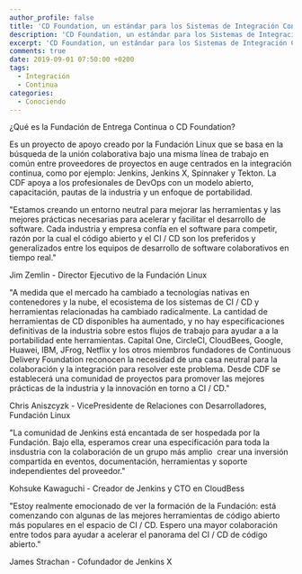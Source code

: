 ```yaml
---
author_profile: false
title: 'CD Foundation, un estándar para los Sistemas de Integración Continua'
description: 'CD Foundation, un estándar para los Sistemas de Integración Continua'
excerpt: 'CD Foundation, un estándar para los Sistemas de Integración Continua'
comments: true
date: 2019-09-01 07:50:00 +0200
tags:
  - Integración
  - Continua
categories:
  - Conociendo
---
```


&iquest;Qu&eacute; es la Fundaci&oacute;n de Entrega Continua o CD Foundation?

Es un proyecto de apoyo creado por la Fundaci&oacute;n Linux que se basa en la b&uacute;squeda de la uni&oacute;n colaborativa bajo una misma l&iacute;nea de trabajo en com&uacute;n entre proveedores de proyectos en auge centrados en la integraci&oacute;n continua, como por ejemplo: Jenkins, Jenkins X, Spinnaker y Tekton. La CDF apoya a los profesionales de DevOps con un modelo abierto, capacitaci&oacute;n, pautas de la industria y un enfoque de portabilidad.

"Estamos creando un entorno neutral para mejorar las herramientas y las mejores pr&aacute;cticas necesarias para acelerar y facilitar el desarrollo de software. Cada industria y empresa conf&iacute;a en el software para competir, raz&oacute;n por la cual el c&oacute;digo abierto y el CI / CD son los preferidos y generalizados entre los equipos de desarrollo de software colaborativos en tiempo real."

Jim Zemlin - Director Ejecutivo de la Fundaci&oacute;n Linux

"A medida que el mercado ha cambiado a tecnolog&iacute;as nativas en contenedores y la nube, el ecosistema de los sistemas de CI / CD y herramientas relacionadas ha cambiado radicalmente. La cantidad de herramientas de CD disponibles ha aumentado, y no hay especificaciones definitivas de la industria sobre estos flujos de trabajo para ayudar a a la portabilidad ente herramientas. Capital One, CircleCI, CloudBees, Google, Huawei, IBM, JFrog, Netflix y los otros miembros fundadores de Continuous Delivery Foundation reconocen la necesidad de una casa neutral para la colaboraci&oacute;n y la integraci&oacute;n para resolver este problema. Desde CDF se establecer&aacute; una comunidad de proyectos para promover las mejores pr&aacute;cticas de la industria y la innovaci&oacute;n en torno a CI / CD."

Chris Aniszcyzk - VicePresidente de Relaciones con Desarrolladores, Fundaci&oacute;n Linux

"La comunidad de Jenkins est&aacute; encantada de ser hospedada por la Fundaci&oacute;n. Bajo ella, esperamos crear una especificaci&oacute;n para toda la insdustria con la colaboraci&oacute;n de un grupo m&aacute;s amplio&nbsp; crear una inversi&oacute;n compartida en eventos, documentaci&oacute;n, herramientas y soporte independientes del proveedor."

Kohsuke Kawaguchi - Creador de Jenkins y CTO en CloudBess

"Estoy realmente emocionado de ver la formaci&oacute;n de la Fundaci&oacute;n: est&aacute; comenzando con algunas de las mejores herramientas de c&oacute;digo abierto m&aacute;s populares en el espacio de CI / CD. Espero una mayor colaboraci&oacute;n entre todos para ayudar a acelerar el panorama del CI / CD de c&oacute;digo abierto."

James Strachan - Cofundador de Jenkins X

<!-- https://cd.foundation/ -->